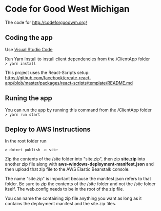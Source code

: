 # Code for Good West Michigan

The code for http://codeforgoodwm.org/

## Coding the app

Use [Visual Studio Code](https://code.visualstudio.com)

Run Yarn Install to install client dependencies from the /ClientApp folder  
```> yarn install```

This project uses the React-Scripts setup:  
https://github.com/facebook/create-react-app/blob/master/packages/react-scripts/template/README.md

## Runing the app

You can run the app by running this command from the /ClientApp folder  
```> yarn run start```

## Deploy to AWS Instructions

In the root folder run

```> dotnet publish -o site```

Zip the contents of the /site folder into "site.zip", then zip **site.zip** into another zip file along with **aws-windows-deployment-manifest.json** and then upload that zip file to the AWS Elastic Beanstalk console.

The name "site.zip" is important because the manifest.json refers to that folder.  Be sure to zip the contents of the /site folder and not the /site folder itself.  The web.config needs to be in the root of the zip file.

You can name the containing zip file anything you want as long as it contains the deployment manifest and the site.zip files.